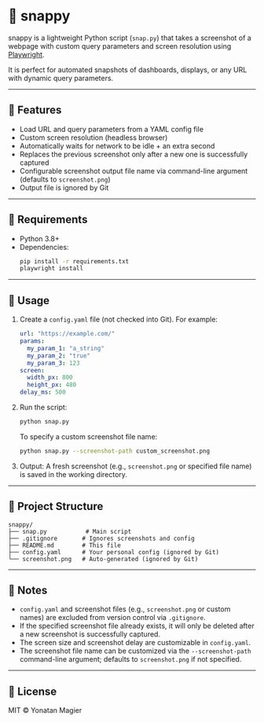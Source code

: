 # 📸 snappy

snappy is a lightweight Python script (`snap.py`) that takes a screenshot of a webpage with custom query parameters and screen resolution using [Playwright](https://playwright.dev/python/).

It is perfect for automated snapshots of dashboards, displays, or any URL with dynamic query parameters.

---

## 🚀 Features

- Load URL and query parameters from a YAML config file
- Custom screen resolution (headless browser)
- Automatically waits for network to be idle + an extra second
- Replaces the previous screenshot only after a new one is successfully captured
- Configurable screenshot output file name via command-line argument (defaults to `screenshot.png`)
- Output file is ignored by Git

---

## 🧱 Requirements

- Python 3.8+
- Dependencies:
  ```bash
  pip install -r requirements.txt
  playwright install
  ```

---

## 🔧 Usage

1. Create a `config.yaml` file (not checked into Git). For example:

   ```yaml
   url: "https://example.com/"
   params:
     my_param_1: "a_string"
     my_param_2: "true"
     my_param_3: 123
   screen:
     width_px: 800
     height_px: 480
   delay_ms: 500
   ```

2. Run the script:

   ```bash
   python snap.py
   ```

   To specify a custom screenshot file name:

   ```bash
   python snap.py --screenshot-path custom_screenshot.png
   ```

3. Output: A fresh screenshot (e.g., `screenshot.png` or specified file name) is saved in the working directory.

---

## 📁 Project Structure

```
snappy/
├── snap.py           # Main script
├── .gitignore       # Ignores screenshots and config
├── README.md        # This file
├── config.yaml      # Your personal config (ignored by Git)
└── screenshot.png   # Auto-generated (ignored by Git)
```

---

## 📌 Notes

- `config.yaml` and screenshot files (e.g., `screenshot.png` or custom names) are excluded from version control via `.gitignore`.
- If the specified screenshot file already exists, it will only be deleted after a new screenshot is successfully captured.
- The screen size and screenshot delay are customizable in `config.yaml`.
- The screenshot file name can be customized via the `--screenshot-path` command-line argument; defaults to `screenshot.png` if not specified.

---

## 📄 License

MIT © Yonatan Magier